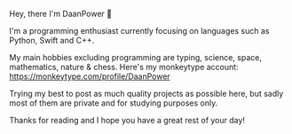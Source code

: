 Hey, there I'm DaanPower 👋

I'm a programming enthusiast currently focusing on languages such as Python, Swift and C++.

My main hobbies excluding programming are typing, science, space, mathematics, nature & chess.
Here's my monkeytype account: https://monkeytype.com/profile/DaanPower

Trying my best to post as much quality projects as possible here,
but sadly most of them are private and for studying purposes only.

Thanks for reading and I hope you have a great rest of your day!
